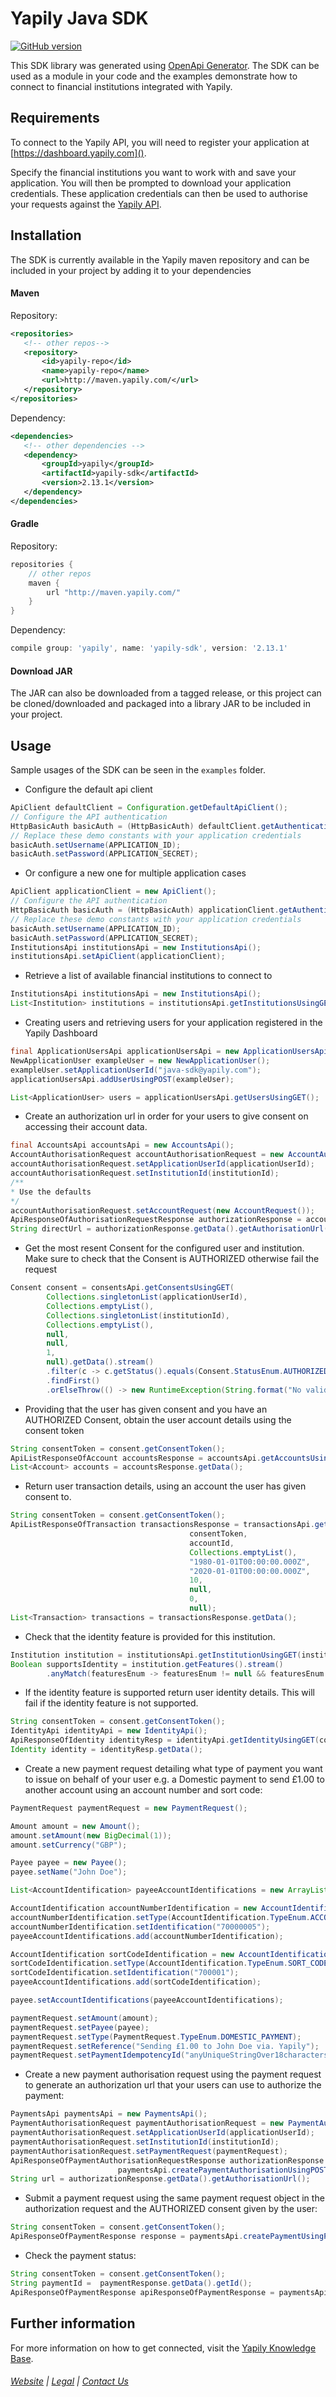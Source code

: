 # Yapily Java SDK
[![GitHub version](https://d25lcipzij17d.cloudfront.net/badge.svg?id=gh&type=6&v=2.13.1&x2=0)](http://badge.fury.io/gh/boennemann%2Fbadges)

This SDK library was generated using [OpenApi Generator](https://github.com/OpenAPITools/openapi-generator). The SDK can be used as a module in your code and the examples demonstrate how to connect to financial institutions integrated with Yapily.

## Requirements

To connect to the Yapily API, you will need to register your 
application at [https://dashboard.yapily.com]().

Specify the financial institutions you want to work with and save your application. You will then be prompted to download your application credentials. 
These application credentials can then be used to authorise your requests against the [Yapily API](https://docs.yapily.com/#get-started).

## Installation

The SDK is currently available in the Yapily maven repository and 
can be included in your project 
by adding it to your dependencies

#### Maven

Repository:

```xml
<repositories>
   <!-- other repos-->
   <repository>
       <id>yapily-repo</id>
       <name>yapily-repo</name>
       <url>http://maven.yapily.com/</url>
   </repository>
</repositories>
```

Dependency:

```xml
<dependencies>
   <!-- other dependencies -->
   <dependency>
       <groupId>yapily</groupId>
       <artifactId>yapily-sdk</artifactId>
       <version>2.13.1</version>
   </dependency>
</dependencies>
```

#### Gradle

Repository:

```groovy
repositories {
    // other repos
    maven {
        url "http://maven.yapily.com/"
    }
}
```

Dependency:

```groovy
compile group: 'yapily', name: 'yapily-sdk', version: '2.13.1'
```

#### Download JAR

The JAR can also be downloaded from a tagged release, 
or this project can be cloned/downloaded and packaged into a 
library JAR to be included in your project.

## Usage

Sample usages of the SDK can be seen in the `examples` folder.

- Configure the default api client

```java
ApiClient defaultClient = Configuration.getDefaultApiClient();
// Configure the API authentication
HttpBasicAuth basicAuth = (HttpBasicAuth) defaultClient.getAuthentication("basicAuth");
// Replace these demo constants with your application credentials
basicAuth.setUsername(APPLICATION_ID);
basicAuth.setPassword(APPLICATION_SECRET);
```

- Or configure a new one for multiple application cases 

```java
ApiClient applicationClient = new ApiClient();
// Configure the API authentication
HttpBasicAuth basicAuth = (HttpBasicAuth) applicationClient.getAuthentication("basicAuth");
// Replace these demo constants with your application credentials
basicAuth.setUsername(APPLICATION_ID);
basicAuth.setPassword(APPLICATION_SECRET);
InstitutionsApi institutionsApi = new InstitutionsApi();
institutionsApi.setApiClient(applicationClient);
```

- Retrieve a list of available financial institutions to connect to

```java
InstitutionsApi institutionsApi = new InstitutionsApi();
List<Institution> institutions = institutionsApi.getInstitutionsUsingGET().getData();
```

- Creating users and retrieving users for your application registered in the Yapily Dashboard
```java
final ApplicationUsersApi applicationUsersApi = new ApplicationUsersApi();
NewApplicationUser exampleUser = new NewApplicationUser();
exampleUser.setApplicationUserId("java-sdk@yapily.com");
applicationUsersApi.addUserUsingPOST(exampleUser);

List<ApplicationUser> users = applicationUsersApi.getUsersUsingGET();
```

- Create an authorization url in order for your users to give consent on accessing their account data. 

```java
final AccountsApi accountsApi = new AccountsApi();
AccountAuthorisationRequest accountAuthorisationRequest = new AccountAuthorisationRequest();
accountAuthorisationRequest.setApplicationUserId(applicationUserId);
accountAuthorisationRequest.setInstitutionId(institutionId);
/**
* Use the defaults
*/
accountAuthorisationRequest.setAccountRequest(new AccountRequest());
ApiResponseOfAuthorisationRequestResponse authorizationResponse = accountsApi.initiateAccountRequestUsingPOST(accountAuthorisationRequest, null, null, null);
String directUrl = authorizationResponse.getData().getAuthorisationUrl();
```

- Get the most resent Consent for the configured user and institution. Make sure to check that the Consent is AUTHORIZED otherwise fail the request
```java
Consent consent = consentsApi.getConsentsUsingGET(
        Collections.singletonList(applicationUserId),
        Collections.emptyList(),
        Collections.singletonList(institutionId),
        Collections.emptyList(),
        null,
        null,
        1,
        null).getData().stream()
        .filter(c -> c.getStatus().equals(Consent.StatusEnum.AUTHORIZED))
        .findFirst()
        .orElseThrow(() -> new RuntimeException(String.format("No valid consent token present for application user %s", applicationUserId)));

```
 
- Providing that the user has given consent and you have an AUTHORIZED Consent, obtain the user account details using the consent token

```java
String consentToken = consent.getConsentToken();
ApiListResponseOfAccount accountsResponse = accountsApi.getAccountsUsingGET(consentToken);
List<Account> accounts = accountsResponse.getData();
```

- Return user transaction details, using an account the user has given consent to.

```java
String consentToken = consent.getConsentToken();
ApiListResponseOfTransaction transactionsResponse = transactionsApi.getTransactionsUsingGET(
                                        consentToken, 
                                        accountId, 
                                        Collections.emptyList(),
                                        "1980-01-01T00:00:00.000Z",
                                        "2020-01-01T00:00:00.000Z",
                                        10,
                                        null,
                                        0,
                                        null);
List<Transaction> transactions = transactionsResponse.getData();
```

- Check that the identity feature is provided for this institution.
```java
Institution institution = institutionsApi.getInstitutionUsingGET(institutionId);
Boolean supportsIdentity = institution.getFeatures().stream()
        .anyMatch(featuresEnum -> featuresEnum != null && featuresEnum.equals(Institution.FeaturesEnum.IDENTITY));
```

- If the identity feature is supported return user identity details. This will fail if the identity feature is not supported.
```java
String consentToken = consent.getConsentToken();
IdentityApi identityApi = new IdentityApi();
ApiResponseOfIdentity identityResp = identityApi.getIdentityUsingGET(consentToken); 
Identity identity = identityResp.getData();
```

- Create a new payment request detailing what type of payment you want to issue on behalf of your user e.g. a Domestic 
payment to send £1.00 to another account using an account number and sort code:

```java
PaymentRequest paymentRequest = new PaymentRequest();

Amount amount = new Amount();
amount.setAmount(new BigDecimal(1));
amount.setCurrency("GBP");

Payee payee = new Payee();
payee.setName("John Doe");

List<AccountIdentification> payeeAccountIdentifications = new ArrayList<>();

AccountIdentification accountNumberIdentification = new AccountIdentification();
accountNumberIdentification.setType(AccountIdentification.TypeEnum.ACCOUNT_NUMBER);
accountNumberIdentification.setIdentification("70000005");
payeeAccountIdentifications.add(accountNumberIdentification);

AccountIdentification sortCodeIdentification = new AccountIdentification();
sortCodeIdentification.setType(AccountIdentification.TypeEnum.SORT_CODE);
sortCodeIdentification.setIdentification("700001");
payeeAccountIdentifications.add(sortCodeIdentification);

payee.setAccountIdentifications(payeeAccountIdentifications);

paymentRequest.setAmount(amount);
paymentRequest.setPayee(payee);
paymentRequest.setType(PaymentRequest.TypeEnum.DOMESTIC_PAYMENT);
paymentRequest.setReference("Sending £1.00 to John Doe via. Yapily");
paymentRequest.setPaymentIdempotencyId("anyUniqueStringOver18characters");
```

- Create a new payment authorisation request using the payment request to generate an authorization url that your users can use to authorize the payment:

```java
PaymentsApi paymentsApi = new PaymentsApi();
PaymentAuthorisationRequest paymentAuthorisationRequest = new PaymentAuthorisationRequest();
paymentAuthorisationRequest.setApplicationUserId(applicationUserId);
paymentAuthorisationRequest.setInstitutionId(institutionId);
paymentAuthorisationRequest.setPaymentRequest(paymentRequest);
ApiResponseOfPaymentAuthorisationRequestResponse authorizationResponse = 
                        paymentsApi.createPaymentAuthorisationUsingPOST(paymentAuthorisationRequest, null, null, null);
String url = authorizationResponse.getData().getAuthorisationUrl();
```

- Submit a payment request using the same payment request object in the authorization request and the AUTHORIZED consent given by the user:

```java
String consentToken = consent.getConsentToken();
ApiResponseOfPaymentResponse response = paymentsApi.createPaymentUsingPOST(consentToken, paymentRequest);
```

- Check the payment status:
```java
String consentToken = consent.getConsentToken();
String paymentId =  paymentResponse.getData().getId();
ApiResponseOfPaymentResponse apiResponseOfPaymentResponse = paymentsApi.getPaymentStatusUsingGET(paymentId, consentToken);
```


## Further information

For more information on how to get connected, visit the [Yapily Knowledge Base](https://kb.yapily.com).

###### [Website](https://yapily.com) | [Legal](https://yapily.com/legal-policies) | [Contact Us](mailto:info@yapily.com) 

